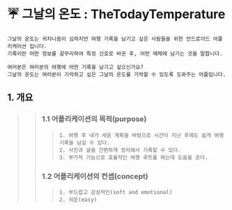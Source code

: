 

# :umbrella: 그날의 온도 : TheTodayTemperature

```
그날의 온도는 귀차니즘이 심하지만 여행 기록을 남기고 싶은 사람들을 위한 안드로이드 어플리케이션 입니다.
기록이란 어떤 정보를 갈무리하여 특정 신호로 바꾼 후, 어떤 매체에 남기는 것을 말합니다.

여러분은 여러분의 여행에 어떤 기록을 남기고 싶으신가요?
그날의 온도는 여러분이 기억하고 싶은 그날의 온도를 기억할 수 있도록 도와주는 어플입니다.
```

## 1. 개요
>> ### 1.1 어플리케이션의 목적(purpose)
>>> ```
>>>1. 여행 후 내가 세운 계획을 바탕으로 시간이 지난 후에도 쉽게 여행 기록을 남길 수 있다.
>>>2. 사진과 글을 간편하게 정리해서 기록할 수 있다.
>>>3. 부가적 기능으로 효율적인 여행 루트를 짜는데 도움을 준다.
>>> ```
>> ### 1.2 어플리케이션의 컨셉(concept)
>>> ```
>>>1. 부드럽고 감성적인(soft and emotional)
>>>2. 쉬운(easy)
>>> ```

